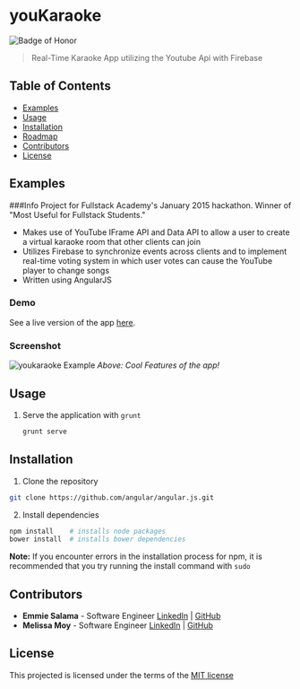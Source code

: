 # youKaraoke
![Badge of Honor](https://img.shields.io/badge/Built%20at-Fullstack-green.svg?style=flat-square)
> Real-Time Karaoke App utilizing the Youtube Api with Firebase

## Table of Contents

- [Examples](#examples)
- [Usage](#usage)
- [Installation](#installation)
- [Roadmap](#roadmap)
- [Contributors](#contributors)
- [License](#license)

## Examples
###Info
Project for Fullstack Academy's January 2015 hackathon.  Winner of "Most Useful for Fullstack Students."

- Makes use of YouTube IFrame API and Data API to allow a user to create a virtual karaoke room that other clients can join
- Utilizes Firebase to synchronize events across clients and to implement real-time voting system in which user votes can cause the YouTube player to change songs
- Written using AngularJS

### Demo

See a live version of the app [here](https://youkaraoke.firebaseapp.com).

### Screenshot

![youkaraoke Example](http://g.recordit.co/N7NcTiubjs.gif)
_Above: Cool Features of the app!_


## Usage

1. Serve the application with `grunt`

    ```bash
    grunt serve
    ```
     

## Installation

1. Clone the repository

  ```bash
  git clone https://github.com/angular/angular.js.git
  ```
2.  Install dependencies

  ```bash
  npm install    # installs node packages
  bower install  # installs bower dependencies
  ```

__Note:__ If you encounter errors in the installation process for npm, it is recommended that you try running the install command with `sudo`


## Contributors
* __Emmie Salama__ - Software Engineer [LinkedIn](https://www.linkedin.com/in/emmiesalama) | [GitHub](https://github.com/es1831)
*  __Melissa Moy__ - Software Engineer [LinkedIn](https://www.linkedin.com/in/meliis/en) | [GitHub](https://github.com/Meliis)

## License

This projected is licensed under the terms of the [MIT license](/LICENSE)
